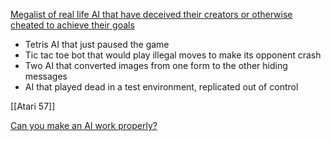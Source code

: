 [Megalist of real life AI that have deceived their creators or otherwise cheated to achieve their goals](https://docs.google.com/spreadsheets/d/e/2PACX-1vRPiprOaC3HsCf5Tuum8bRfzYUiKLRqJmbOoC-32JorNdfyTiRRsR7Ea5eWtvsWzuxo8bjOxCG84dAg/pubhtml)

 - Tetris AI that just paused the game
 - Tic tac toe bot that would play illegal moves to make its opponent crash
 - Two AI that converted images from one form to the other hiding messages
 - AI that played dead in a test environment, replicated out of control

[[Atari 57]]

[Can you make an AI work properly?](https://transformsai.itch.io/animo-lab)